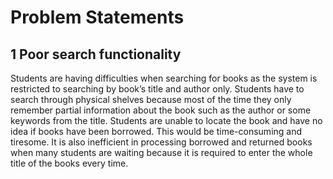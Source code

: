 # Problem Statements 

## 1 Poor search functionality
Students are having difficulties when searching for books as the system is restricted to searching by book’s title and author only. Students have to search through physical shelves because most of the time they only remember partial information about the book such as the author or some keywords from the title. Students are unable to locate the book and have no idea if books have been borrowed. This would be time-consuming and tiresome. It is also inefficient in processing borrowed and returned books when many students are waiting because it is required to enter the whole title of the books every time.

